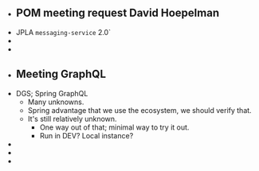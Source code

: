 - POM meeting request David Hoepelman
	-
- JPLA `messaging-service` 2.0`
-
-
- ## Meeting GraphQL
- DGS; Spring GraphQL
	- Many unknowns.
	- Spring advantage that we use the ecosystem, we should verify that.
	- It's still relatively unknown.
		- One way out of that; minimal way to try it out.
		- Run in DEV? Local instance?
-
-
-